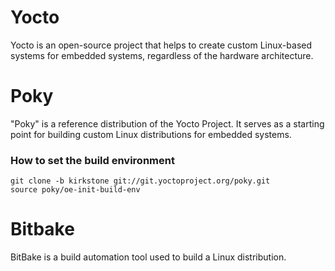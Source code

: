 # Yocto
Yocto is an open-source project that helps to create custom Linux-based systems for embedded systems, regardless of the hardware architecture.

# Poky
"Poky" is a reference distribution of the Yocto Project. It serves as a starting point for building custom Linux distributions for embedded systems.
### How to set the build environment
~~~
git clone -b kirkstone git://git.yoctoproject.org/poky.git
source poky/oe-init-build-env
~~~

# Bitbake
BitBake is a build automation tool used to build a Linux distribution.
